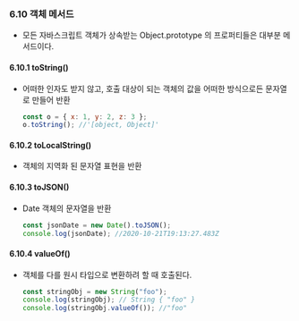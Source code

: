 ### 6.10 객체 메서드

- 모든 자바스크립트 객체가 상속받는 Object.prototype 의 프로퍼티들은 대부분 메서드이다.

#### 6.10.1 toString()

- 어떠한 인자도 받지 않고, 호출 대상이 되는 객체의 값을 어떠한 방식으로든 문자열로 만들어 반환
  ```js
  const o = { x: 1, y: 2, z: 3 };
  o.toString(); //'[object, Object]'
  ```

#### 6.10.2 toLocalString()

- 객체의 지역화 된 문자열 표현을 반환

#### 6.10.3 toJSON()

- Date 객체의 문자열을 반환
  ```js
  const jsonDate = new Date().toJSON();
  console.log(jsonDate); //2020-10-21T19:13:27.483Z
  ```

#### 6.10.4 valueOf()

- 객체를 다를 원시 타입으로 변환하려 할 때 호출된다.
  ```js
  const stringObj = new String("foo");
  console.log(stringObj); // String { "foo" }
  console.log(stringObj.valueOf()); //"foo"
  ```
